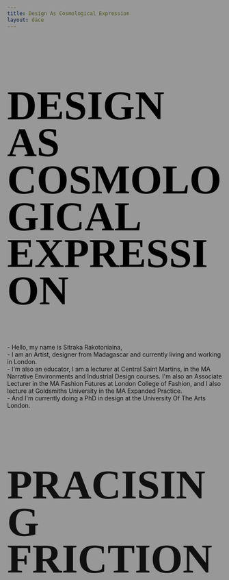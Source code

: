 ```yaml
---
title: Design As Cosmological Expression
layout: dace
---
```


<section data-state=h1 data-background-image="assets/imgs/mob2.jpg">
 <style>.h1 header:after { content: "Sitraka Rakotoniaina — @sitraka___ / sitraka@vvfa.space"; color:#000;}</style>
    <h1 class="NT" style="font-family:'HND' !important;text-transform: uppercase !important;line-height: 0.9;font-size: 6rem !important; color:#000;" >DESIGN AS<br>COSMOLOGICAL EXPRESSION</h1>

<aside class="notes">
    - Hello, my name is Sitraka Rakotoniaina,<br>
    - I am an Artist, designer from Madagascar and currently living and working in London.<br>
    - I'm also an educator, I am a lecturer at Central Saint Martins, in the MA Narrative Environments and Industrial Design courses. I'm also an Associate Lecturer in the MA Fashion Futures at London College of Fashion, and I also lecture at Goldsmiths University in the MA Expanded Practice.<br>
    - And I'm currently doing a PhD in design at the University Of The Arts London.<br>
  </aside>
</section>

<section data-state=h1 data-background-image="assets/imgs/russbless.jpg">
<style>.h1 header:after { content: "Sitraka Rakotoniaina — @sitraka___ / sitraka@vvfa.space";color: #fff;}
    .background-overlay {
      position: absolute;
      top: 0;
      left: 0;
      width: 100%;
      height: 100%;
      background-color: rgba(0,0,0,0.4); /* adjust opacity here */
      z-index: 0;
    }
</style>
     <div class="background-overlay"></div>
    <h1 class="NT" style="font-family:'mythos' !important;text-transform: uppercase !important;line-height: 0.9;font-size: 6rem !important;" >Pracising Friction</h1>

<aside class="notes">

  </aside>
</section>